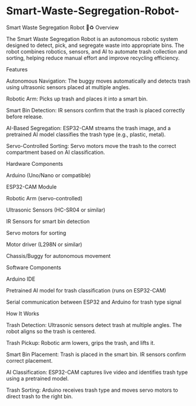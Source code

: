 # Smart-Waste-Segregation-Robot-

Smart Waste Segregation Robot 🤖♻️
Overview

The Smart Waste Segregation Robot is an autonomous robotic system designed to detect, pick, and segregate waste into appropriate bins. The robot combines robotics, sensors, and AI to automate trash collection and sorting, helping reduce manual effort and improve recycling efficiency.

Features

Autonomous Navigation: The buggy moves automatically and detects trash using ultrasonic sensors placed at multiple angles.

Robotic Arm: Picks up trash and places it into a smart bin.

Smart Bin Detection: IR sensors confirm that the trash is placed correctly before release.

AI-Based Segregation: ESP32-CAM streams the trash image, and a pretrained AI model classifies the trash type (e.g., plastic, metal).

Servo-Controlled Sorting: Servo motors move the trash to the correct compartment based on AI classification.

Hardware Components

Arduino (Uno/Nano or compatible)

ESP32-CAM Module

Robotic Arm (servo-controlled)

Ultrasonic Sensors (HC-SR04 or similar)

IR Sensors for smart bin detection

Servo motors for sorting

Motor driver (L298N or similar)

Chassis/Buggy for autonomous movement

Software Components

Arduino IDE

Pretrained AI model for trash classification (runs on ESP32-CAM)

Serial communication between ESP32 and Arduino for trash type signal

How It Works

Trash Detection: Ultrasonic sensors detect trash at multiple angles. The robot aligns so the trash is centered.

Trash Pickup: Robotic arm lowers, grips the trash, and lifts it.

Smart Bin Placement: Trash is placed in the smart bin. IR sensors confirm correct placement.

AI Classification: ESP32-CAM captures live video and identifies trash type using a pretrained model.

Trash Sorting: Arduino receives trash type and moves servo motors to direct trash to the right bin.
